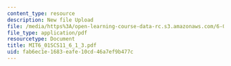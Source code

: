 ```yaml
---
content_type: resource
description: New file Upload
file: /media/https%3A/open-learning-course-data-rc.s3.amazonaws.com/6-01sc-introduction-to-electrical-engineering-and-computer-science-i-spring-2011/fab6ec1e1683eafe10cd46a7ef9b477c_MIT6_01SCS11_6_1_3.pdf
file_type: application/pdf
resourcetype: Document
title: MIT6_01SCS11_6_1_3.pdf
uid: fab6ec1e-1683-eafe-10cd-46a7ef9b477c
---
```


